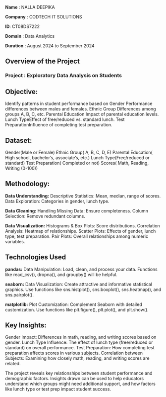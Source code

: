 **Name** : NALLA DEEPIKA

**Company** : CODTECH IT SOLUTIONS

**ID**: CT08DS7222

**Domain** : Data Analytics

**Duration** : August 2024 to September 2024

## Overview of the Project

### Project : Exploratory Data Analysis on Students

## Objective:
Identify patterns in student performance based on
Gender Performance differences between males and females.
Ethnic Group Differences among groups A, B, C, etc.
Parental Education Impact of parental education levels.
Lunch TypeEffect of free/reduced vs. standard lunch.
Test PreparationInfluence of completing test preparation.
## Dataset:
Gender(Male or Female)
Ethnic Group( A, B, C, D, E)
Parental Education( High school, bachelor’s, associate’s, etc.)
Lunch Type(Free/reduced or standard)
Test Preparation( Completed or not)
Scores( Math, Reading, Writing (0-100))

## Methodology:
**Data Understanding:**
Descriptive Statistics: Mean, median, range of scores.
Data Exploration: Categories in gender, lunch type.

**Data Cleaning:**
Handling Missing Data: Ensure completeness.
Column Selection: Remove redundant columns.

**Data Visualization:**
Histograms & Box Plots: Score distributions.
Correlation Analysis: Heatmap of relationships.
Scatter Plots: Effects of gender, lunch type, test preparation.
Pair Plots: Overall relationships among numeric variables.

## Technologies Used 
**pandas:** Data Manipulation: Load, clean, and process your data. Functions like read_csv(), dropna(), and groupby() will be helpful.

**seaborn:** Data Visualization: Create attractive and informative statistical graphics. Use functions like sns.histplot(), sns.boxplot(), sns.heatmap(), and sns.pairplot().

**matplotlib:** Plot Customization: Complement Seaborn with detailed customization. Use functions like plt.figure(), plt.plot(), and plt.show().

## Key Insights:
Gender Impact: Differences in math, reading, and writing scores based on gender.
Lunch Type Influence: The effect of lunch type (free/reduced or standard) on overall performance.
Test Preparation: How completing test preparation affects scores in various subjects.
Correlation between Subjects: Examining how closely math, reading, and writing scores are related.

The project reveals key relationships between student performance and demographic factors. Insights drawn can be used to help educators understand which groups might need additional support, and how factors like lunch type or test prep impact student success.
